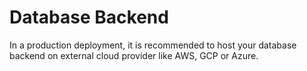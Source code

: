 # Database Backend

In a production deployment, it is recommended to host your database backend on external cloud provider 
like AWS, GCP or Azure.

